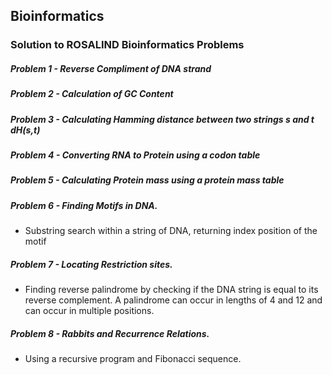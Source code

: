 ## Bioinformatics
### Solution to ROSALIND Bioinformatics Problems

##### Problem 1 - Reverse Compliment of DNA strand

##### Problem 2 - Calculation of GC Content

##### Problem 3 - Calculating Hamming distance between two strings s and t dH(s,t)

##### Problem 4 - Converting RNA to Protein using a codon table

##### Problem 5 - Calculating Protein mass using a protein mass table

##### Problem 6 - Finding Motifs in DNA. 
* Substring search within a string of DNA, returning index position of the motif

##### Problem 7 - Locating Restriction sites. 
* Finding reverse palindrome by checking if the DNA string is equal to its reverse complement. A palindrome can occur in lengths of 4 and 12 and can occur in multiple positions. 

##### Problem 8 - Rabbits and Recurrence Relations. 
* Using a recursive program and Fibonacci sequence.
